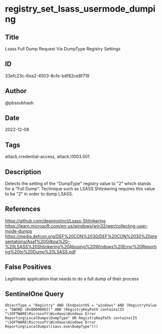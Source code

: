 # registry_set_lsass_usermode_dumping

## Title
Lsass Full Dump Request Via DumpType Registry Settings

## ID
33efc23c-6ea2-4503-8cfe-bdf82ce8f719

## Author
@pbssubhash

## Date
2022-12-08

## Tags
attack.credential-access, attack.t1003.001

## Description
Detects the setting of the "DumpType" registry value to "2" which stands for a "Full Dump". Technique such as LSASS Shtinkering requires this value to be "2" in order to dump LSASS.

## References
https://github.com/deepinstinct/Lsass-Shtinkering
https://learn.microsoft.com/en-us/windows/win32/wer/collecting-user-mode-dumps
https://media.defcon.org/DEF%20CON%2030/DEF%20CON%2030%20presentations/Asaf%20Gilboa%20-%20LSASS%20Shtinkering%20Abusing%20Windows%20Error%20Reporting%20to%20Dump%20LSASS.pdf

## False Positives
Legitimate application that needs to do a full dump of their process

## SentinelOne Query
```
ObjectType = "Registry" AND (EndpointOS = "windows" AND (RegistryValue = "DWORD (0x00000002)" AND (RegistryKeyPath containsCIS "\SOFTWARE\Microsoft\Windows\Windows Error Reporting\LocalDumps\DumpType" OR RegistryKeyPath containsCIS "\SOFTWARE\Microsoft\Windows\Windows Error Reporting\LocalDumps\lsass.exe\DumpType")))

```